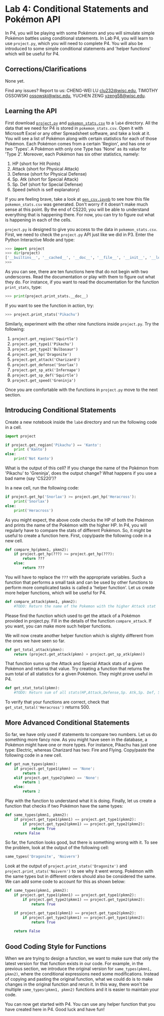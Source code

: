 # Lab 4: Conditional Statements and Pokémon API

In P4, you will be playing with some Pokémon and you will simulate simple Pokémon battles using conditional statements. In Lab P4, you will learn to use `project.py`, which you will need to complete P4. You will also be introduced to some simple conditional statements and 'helper functions' which will be useful for P4.

<h2> Corrections/Clarifications
</h2>

None yet. 

Find any issues? Report to us: CHENG-WEI LU <clu232@wisc.edu>, TIMOTHY OSSOWSKI <ossowski@wisc.edu>, YUCHEN ZENG <yzeng58@wisc.edu>.

## Learning the API

First download [`project.py`](https://github.com/msyamkumar/cs220-f20-projects/blob/master/p4/project.py) and [`pokemon_stats.csv`](https://github.com/msyamkumar/cs220-f20-projects/blob/master/p4/pokemon_stats.csv) to a `lab4` directory. All the data that we need for P4 is stored in `pokemon_stats.csv`. Open it with Microsoft Excel or any other Spreadsheet software, and take a look at it. You will see a list of Pokémon along with certain statistics for each of those Pokémon. Each Pokémon comes from a certain 'Region', and has one or two 'Types'. A Pokémon with only one Type has 'None' as its value for 'Type 2'. Moreover, each Pokémon has six other statistics, namely:

1. HP (short for Hit Points)
2. Attack (short for Physical Attack)
3. Defense (short for Physical Defense)
4. Sp. Atk (short for Special Attack)
5. Sp. Def (short for Special Defense)
6. Speed (which is self explanatory)

If you are feeling brave, take a look at [`gen_csv.ipynb`](https://github.com/msyamkumar/cs220-f20-projects/blob/master/p4/gen_csv.ipynb) to see how this file `pokemon_stats.csv` was generated. Don't worry if it doesn't make much sense at this point. By the end of CS220, you will be able to understand everything that is happening there. For now, you can try to figure out what is happening in each of the cells.

`project.py` is designed to give you access to the data in `pokemon_stats.csv`. First, we need to check the `project.py` API just like we did in P3. Enter the Python Interactive Mode and type:

```python
>>> import project
>>> dir(project)
['__builtins__', '__cached__', '__doc__', '__file__', '__init__', '__loader__', '__name__', '__package__', '__pokemon__', '__spec__', 'get_attack', 'get_defense', 'get_hp', 'get_region', 'get_sp_atk', 'get_sp_def', 'get_speed', 'get_type1', 'get_type2', 'print_stats']
>>>
```

As you can see, there are ten functions here that do not begin with two underscores. Read the documentation or play with them to figure out what they do. For instance, if you want to read the documentation for the function `print_stats`, type:

```python
>>> print(project.print_stats.__doc__)
```

If you want to see the function in action, try:
```python
>>> project.print_stats('Pikachu')
```

Similarly, experiment with the other nine functions inside `project.py`. Try the following:
1. `project.get_region('Squirtle')`
2. `project.get_type1('Pikachu')`
3. `project.get_type2('Bulbasaur')`
4. `project.get_hp('Dragonite')`
5. `project.get_attack('Charizard')`
6. `project.get_defense('Snorlax')`
7. `project.get_sp_atk('Infernape')`
8. `project.get_sp_def('Squirtle')`
9. `project.get_speed('Greninja')`

Once you are comfortable with the functions in `project.py` move to the next section.

## Introducing Conditional Statements

Create a new notebook inside the `lab4` directory and run the following code in a cell.

```python
import project

if project.get_region('Pikachu') == 'Kanto':
    print ('Kanto')
else:
    print('Not Kanto')
```

What is the output of this cell? If you change the name of the Pokémon from 'Pikachu' to 'Greninja', does the output change? What happens if you use a bad name (say 'CS220')?

In a new cell, run the following code:

```python
if project.get_hp('Snorlax') >= project.get_hp('Heracross'):
    print('Snorlax')
else:
    print('Heracross')
```

As you might expect, the above code checks the HP of both the Pokémon and prints the name of the Pokémon with the higher HP. In P4, you will regularly have to compare the stats of different Pokémon. So, it might be useful to create a function here. First, copy/paste the following code in a new cell.

```python
def compare_hp(pkmn1, pkmn2):
    if project.get_hp(???) >= project.get_hp(???):
        return ???
    else:
        return ???
```

You will have to replace the `???` with the appropriate variables. Such a function that performs a small task and can be used by other functions to perform more complicated tasks is called a 'helper function'. Let us create more helper functions, which will be useful for P4.

```python
def compare_attack(pkmn1, pkmn2):
    #TODO: Return the name of the Pokemon with the higher Attack stat
```

Please find the function which used to get the attack of a Pokémon provided in project.py. Fill in the details of the function `compare_attack`. If you want, you can make more such helper functions.

We will now create another helper function which is slightly different from the ones we have seen so far.

```python
def get_total_attack(pkmn):
    return (project.get_attack(pkmn) + project.get_sp_atk(pkmn))
```

That function sums up the Attack and Special Attack stats of a given Pokémon and returns that value. Try creating a function that returns the sum total of all statistics for a given Pokémon. They might prove useful in P4.

```python
def get_stat_total(pkmn):
    #TODO: Return sum of all stats(HP,Attack,Defense,Sp. Atk,Sp. Def, Speed)
```

To verify that your functions are correct, check that `get_stat_total('Heracross')` returns 500.

## More Advanced Conditional Statements

So far, we have only used if statements to compare two numbers. Let us do something more fancy now. As you might have seen in the database, a Pokémon might have one or more types. For instance, Pikachu has just one type: Electric, whereas Charizard has two: Fire and Flying. Copy/paste the following code in a new cell.

```python
def get_num_types(pkmn):
    if project.get_type1(pkmn) == 'None':
        return 0
    elif project.get_type2(pkmn) == 'None':
        return 1
    else:
        return 2
```

Play with the function to understand what it is doing. Finally, let us create a function that checks if two Pokémon have the same types:


```python
def same_types(pkmn1, pkmn2):
    if project.get_type1(pkmn1) == project.get_type1(pkmn2):
        if project.get_type2(pkmn1) == project.get_type2(pkmn2):
            return True
    return False
```
So far, the function looks good, but there is something wrong with it. To see the problem, look at the output of the following cell:

```python
same_types('Dragonite', 'Noivern')
```

Look at the output of `project.print_stats('Dragonite')` and `project.print_stats('Noivern')` to see why it went wrong. Pokémon with the same types but in different orders should also be considered the same. We can add some code to account for this as shown below:

```python
def same_types(pkmn1, pkmn2):
    if project.get_type1(pkmn1) == project.get_type1(pkmn2):
        if project.get_type2(pkmn1) == project.get_type2(pkmn2):
            return True

    if project.get_type1(pkmn1) == project.get_type2(pkmn2):
        if project.get_type2(pkmn1) == project.get_type1(pkmn2):
            return True
            
    return False
```

## Good Coding Style for Functions

When we are trying to design a function, we want to make sure that only the latest version for that function exists in our code. For example, in the previous section, we introduce the original version for `same_types(pkmn1, pkmn2)`, where the conditional expressions need some modifications. Instead of copying and pasting the original function, what we could do is to make changes in the original function and rerun it. In this way, there won't be multiple `same_types(pkmn1, pkmn2)` functions and it is easier to maintain your code.

You can now get started with P4. You can use any helper function that you have created here in P4. Good luck and have fun!
